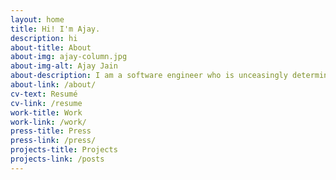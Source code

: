 ```yaml
---
layout: home
title: Hi! I'm Ajay.
description: hi
about-title: About
about-img: ajay-column.jpg
about-img-alt: Ajay Jain
about-description: I am a software engineer who is unceasingly determined to build technology for social good. I currently work at Column, a startup that develops software for local newspapers and makes public data more accessible to local communities. I previously worked at the Texas Democratic Party and at the US Department of Health and Human Services. <br /><br />In my free time, I host <a href="/posts/civtech-talks">CivTech Talks</a>, a civic tech podcast, with Evan De Broux. I am an avid traveler and foodie, and I love to try new restaurants, recipes, and cafes! I also enjoy reading books, playing tennis, and watching Chicago sports.
about-link: /about/
cv-text: Resumé
cv-link: /resume
work-title: Work
work-link: /work/
press-title: Press
press-link: /press/
projects-title: Projects
projects-link: /posts
---
```


